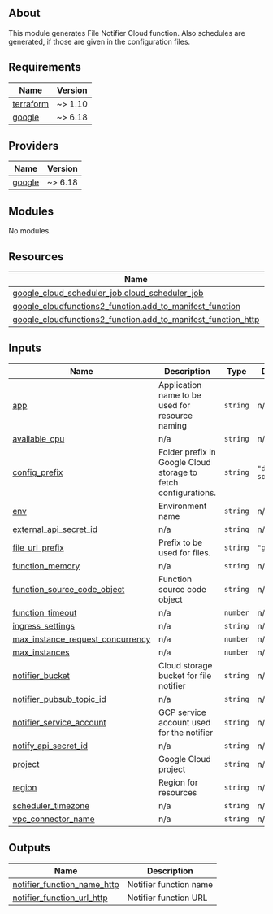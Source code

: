 <!-- BEGIN_TF_DOCS -->


## About

This module generates File Notifier Cloud function.
Also schedules are generated, if those are given in the configuration files.

## Requirements

| Name | Version |
|------|---------|
| <a name="requirement_terraform"></a> [terraform](#requirement\_terraform) | ~> 1.10 |
| <a name="requirement_google"></a> [google](#requirement\_google) | ~> 6.18 |

## Providers

| Name | Version |
|------|---------|
| <a name="provider_google"></a> [google](#provider\_google) | ~> 6.18 |

## Modules

No modules.

## Resources

| Name | Type |
|------|------|
| [google_cloud_scheduler_job.cloud_scheduler_job](https://registry.terraform.io/providers/hashicorp/google/latest/docs/resources/cloud_scheduler_job) | resource |
| [google_cloudfunctions2_function.add_to_manifest_function](https://registry.terraform.io/providers/hashicorp/google/latest/docs/resources/cloudfunctions2_function) | resource |
| [google_cloudfunctions2_function.add_to_manifest_function_http](https://registry.terraform.io/providers/hashicorp/google/latest/docs/resources/cloudfunctions2_function) | resource |

## Inputs

| Name | Description | Type | Default | Required |
|------|-------------|------|---------|:--------:|
| <a name="input_app"></a> [app](#input\_app) | Application name to be used for resource naming | `string` | n/a | yes |
| <a name="input_available_cpu"></a> [available\_cpu](#input\_available\_cpu) | n/a | `string` | n/a | yes |
| <a name="input_config_prefix"></a> [config\_prefix](#input\_config\_prefix) | Folder prefix in Google Cloud storage to fetch configurations. | `string` | `"data-sources/"` | no |
| <a name="input_env"></a> [env](#input\_env) | Environment name | `string` | n/a | yes |
| <a name="input_external_api_secret_id"></a> [external\_api\_secret\_id](#input\_external\_api\_secret\_id) | n/a | `string` | n/a | yes |
| <a name="input_file_url_prefix"></a> [file\_url\_prefix](#input\_file\_url\_prefix) | Prefix to be used for files. | `string` | `"gs://"` | no |
| <a name="input_function_memory"></a> [function\_memory](#input\_function\_memory) | n/a | `string` | n/a | yes |
| <a name="input_function_source_code_object"></a> [function\_source\_code\_object](#input\_function\_source\_code\_object) | Function source code object | `string` | n/a | yes |
| <a name="input_function_timeout"></a> [function\_timeout](#input\_function\_timeout) | n/a | `number` | n/a | yes |
| <a name="input_ingress_settings"></a> [ingress\_settings](#input\_ingress\_settings) | n/a | `string` | n/a | yes |
| <a name="input_max_instance_request_concurrency"></a> [max\_instance\_request\_concurrency](#input\_max\_instance\_request\_concurrency) | n/a | `number` | n/a | yes |
| <a name="input_max_instances"></a> [max\_instances](#input\_max\_instances) | n/a | `number` | n/a | yes |
| <a name="input_notifier_bucket"></a> [notifier\_bucket](#input\_notifier\_bucket) | Cloud storage bucket for file notifier | `string` | n/a | yes |
| <a name="input_notifier_pubsub_topic_id"></a> [notifier\_pubsub\_topic\_id](#input\_notifier\_pubsub\_topic\_id) | n/a | `string` | n/a | yes |
| <a name="input_notifier_service_account"></a> [notifier\_service\_account](#input\_notifier\_service\_account) | GCP service account used for the notifier | `string` | n/a | yes |
| <a name="input_notify_api_secret_id"></a> [notify\_api\_secret\_id](#input\_notify\_api\_secret\_id) | n/a | `string` | n/a | yes |
| <a name="input_project"></a> [project](#input\_project) | Google Cloud project | `string` | n/a | yes |
| <a name="input_region"></a> [region](#input\_region) | Region for resources | `string` | n/a | yes |
| <a name="input_scheduler_timezone"></a> [scheduler\_timezone](#input\_scheduler\_timezone) | n/a | `string` | n/a | yes |
| <a name="input_vpc_connector_name"></a> [vpc\_connector\_name](#input\_vpc\_connector\_name) | n/a | `string` | n/a | yes |

## Outputs

| Name | Description |
|------|-------------|
| <a name="output_notifier_function_name_http"></a> [notifier\_function\_name\_http](#output\_notifier\_function\_name\_http) | Notifier function name |
| <a name="output_notifier_function_url_http"></a> [notifier\_function\_url\_http](#output\_notifier\_function\_url\_http) | Notifier function URL |

<!-- END_TF_DOCS -->